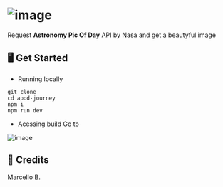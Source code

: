 # ![image](https://user-images.githubusercontent.com/88407713/216786227-c093c1c7-e441-459b-a9e2-9d3c233fceaa.png)

Request **Astronomy Pic Of Day** API by Nasa and get a beautyful image

## 🖥️ Get Started
* Running locally
```shel
git clone 
cd apod-journey
npm i
npm run dev
```

* Acessing build
Go to 

![image](https://user-images.githubusercontent.com/88407713/216786350-204656a5-328e-43f9-ac3e-1ed42ff3a50d.png)

## 📌 Credits 
Marcello B.

